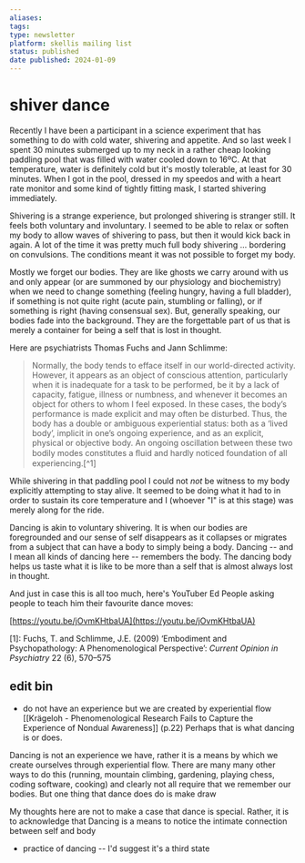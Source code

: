 ```yaml
---
aliases: 
tags: 
type: newsletter
platform: skellis mailing list
status: published
date published: 2024-01-09
---
```


# shiver dance

Recently I have been a participant in a science experiment that has something to do with cold water, shivering and appetite. And so last week I spent 30 minutes submerged up to my neck in a rather cheap looking paddling pool that was filled with water cooled down to 16ºC. At that temperature, water is definitely cold but it's mostly tolerable, at least for 30 minutes. When I got in the pool, dressed in my speedos and with a heart rate monitor and some kind of tightly fitting mask, I started shivering immediately. 

Shivering is a strange experience, but prolonged shivering is stranger still. It feels both voluntary and involuntary. I seemed to be able to relax or soften my body to allow waves of shivering to pass, but then it would kick back in again. A lot of the time it was pretty much full body shivering ... bordering on convulsions. The conditions meant it was not possible to forget my body.

Mostly we forget our bodies. They are like ghosts we carry around with us and only appear (or are summoned by our physiology and biochemistry) when we need to change something (feeling hungry, having a full bladder), if something is not quite right (acute pain, stumbling or falling), or if something is right (having consensual sex). But, generally speaking, our bodies fade into the background. They are the forgettable part of us that is merely a container for being a self that is lost in thought. 

Here are psychiatrists Thomas Fuchs and Jann Schlimme: 

> Normally, the body tends to efface itself in our world-directed activity. However, it appears as an object of conscious attention, particularly when it is inadequate for a task to be performed, be it by a lack of capacity, fatigue, illness or numbness, and whenever it becomes an object for others to whom I feel exposed. In these cases, the body’s performance is made explicit and may often be disturbed. Thus, the body has a double or ambiguous experiential status: both as a ‘lived body’, implicit in one’s ongoing experience, and as an explicit, physical or objective body. An ongoing oscillation between these two bodily modes constitutes a ﬂuid and hardly noticed foundation of all experiencing.[^1]

While shivering in that paddling pool I could not _not_ be witness to my body explicitly attempting to stay alive. It seemed to be doing what it had to in order to sustain its core temperature and I (whoever "I" is at this stage) was merely along for the ride. 

Dancing is akin to voluntary shivering. It is when our bodies are foregrounded and our sense of self disappears as it collapses or migrates from a subject that can have a body to simply being a body. Dancing -- and I mean all kinds of dancing here -- remembers the body. The dancing body helps us taste what it is like to be more than a self that is almost always lost in thought. 

And just in case this is all too much, here's YouTuber Ed People asking people to teach him their favourite dance moves:

[https://youtu.be/jOvmKHtbaUA](https://youtu.be/jOvmKHtbaUA)


[1]: Fuchs, T. and Schlimme, J.E. (2009) ‘Embodiment and Psychopathology: A Phenomenological Perspective’: _Current Opinion in Psychiatry_ 22 (6), 570–575

## edit bin
- do not have an experience but we are created by experiential flow [[Krägeloh - Phenomenological Research Fails to Capture the Experience of Nondual Awareness]] (p.22)
Perhaps that is what dancing is or does. 

Dancing is not an experience we have, rather it is a means by which we create ourselves through experiential flow. There are many many other ways to do this (running, mountain climbing, gardening, playing chess, coding software, cooking) and clearly not all require that we remember our bodies. But one thing that dance does do is make draw


My thoughts here are not to make a case that dance is special. Rather, it is to acknowledge that 
Dancing is a means to notice the intimate connection between self and body

- practice of dancing -- I'd suggest it's a third state
